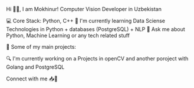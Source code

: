 Hi 👋🏻, I am Mokhinur!
Computer Vision Developer in Uzbekistan

 💻 Core Stack: Python, C++
 🌱 I'm currently learning Data Sciense Technologies in Python + databases (PostgreSQL) + NLP
 📩 Ask me about Python, Machine Learning or any tech related stuff

   🚀 Some of my main projects:
  
🔍 I'm currently working on a Projects in openCV and another poroject with Golang and PostgreSQL

Connect with me
📥📃

<!---
mokhinurabdurakhimova/mokhinurabdurakhimova is a ✨ special ✨ repository because its `README.md` (this file) appears on your GitHub profile.
You can click the Preview link to take a look at your changes.
--->
